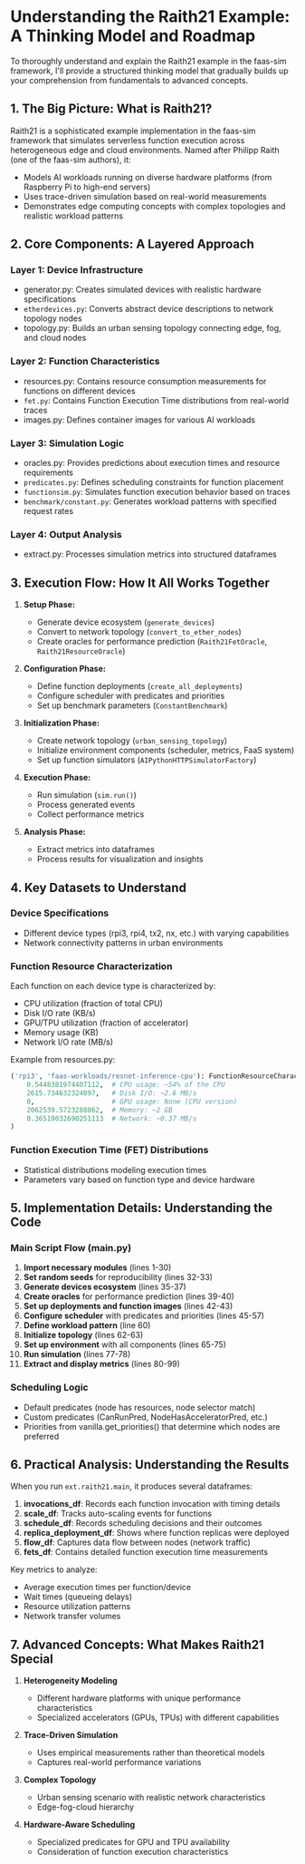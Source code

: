 # Understanding the Raith21 Example: A Thinking Model and Roadmap

To thoroughly understand and explain the Raith21 example in the faas-sim framework, I'll provide a structured thinking model that gradually builds up your comprehension from fundamentals to advanced concepts.

## 1. The Big Picture: What is Raith21?

Raith21 is a sophisticated example implementation in the faas-sim framework that simulates serverless function execution across heterogeneous edge and cloud environments. Named after Philipp Raith (one of the faas-sim authors), it:

- Models AI workloads running on diverse hardware platforms (from Raspberry Pi to high-end servers)
- Uses trace-driven simulation based on real-world measurements
- Demonstrates edge computing concepts with complex topologies and realistic workload patterns

## 2. Core Components: A Layered Approach

### Layer 1: Device Infrastructure

- generator.py: Creates simulated devices with realistic hardware specifications
- `etherdevices.py`: Converts abstract device descriptions to network topology nodes
- topology.py: Builds an urban sensing topology connecting edge, fog, and cloud nodes

### Layer 2: Function Characteristics

- resources.py: Contains resource consumption measurements for functions on different devices
- `fet.py`: Contains Function Execution Time distributions from real-world traces
- images.py: Defines container images for various AI workloads

### Layer 3: Simulation Logic

- oracles.py: Provides predictions about execution times and resource requirements
- `predicates.py`: Defines scheduling constraints for function placement
- `functionsim.py`: Simulates function execution behavior based on traces
- `benchmark/constant.py`: Generates workload patterns with specified request rates

### Layer 4: Output Analysis

- extract.py: Processes simulation metrics into structured dataframes

## 3. Execution Flow: How It All Works Together

1. **Setup Phase:**

   - Generate device ecosystem (`generate_devices`)
   - Convert to network topology (`convert_to_ether_nodes`)
   - Create oracles for performance prediction (`Raith21FetOracle`, `Raith21ResourceOracle`)

2. **Configuration Phase:**

   - Define function deployments (`create_all_deployments`)
   - Configure scheduler with predicates and priorities
   - Set up benchmark parameters (`ConstantBenchmark`)

3. **Initialization Phase:**

   - Create network topology (`urban_sensing_topology`)
   - Initialize environment components (scheduler, metrics, FaaS system)
   - Set up function simulators (`AIPythonHTTPSimulatorFactory`)

4. **Execution Phase:**

   - Run simulation (`sim.run()`)
   - Process generated events
   - Collect performance metrics

5. **Analysis Phase:**
   - Extract metrics into dataframes
   - Process results for visualization and insights

## 4. Key Datasets to Understand

### Device Specifications

- Different device types (rpi3, rpi4, tx2, nx, etc.) with varying capabilities
- Network connectivity patterns in urban environments

### Function Resource Characterization

Each function on each device type is characterized by:

- CPU utilization (fraction of total CPU)
- Disk I/O rate (KB/s)
- GPU/TPU utilization (fraction of accelerator)
- Memory usage (KB)
- Network I/O rate (MB/s)

Example from resources.py:

```python
('rpi3', 'faas-workloads/resnet-inference-cpu'): FunctionResourceCharacterization(
    0.5448381974407112,  # CPU usage: ~54% of the CPU
    2615.734632324097,   # Disk I/O: ~2.6 MB/s
    0,                   # GPU usage: None (CPU version)
    2062539.5723288062,  # Memory: ~2 GB
    0.36519032690251113  # Network: ~0.37 MB/s
)
```

### Function Execution Time (FET) Distributions

- Statistical distributions modeling execution times
- Parameters vary based on function type and device hardware

## 5. Implementation Details: Understanding the Code

### Main Script Flow (main.py)

1. **Import necessary modules** (lines 1-30)
2. **Set random seeds** for reproducibility (lines 32-33)
3. **Generate devices ecosystem** (lines 35-37)
4. **Create oracles** for performance prediction (lines 39-40)
5. **Set up deployments and function images** (lines 42-43)
6. **Configure scheduler** with predicates and priorities (lines 45-57)
7. **Define workload pattern** (line 60)
8. **Initialize topology** (lines 62-63)
9. **Set up environment** with all components (lines 65-75)
10. **Run simulation** (lines 77-78)
11. **Extract and display metrics** (lines 80-99)

### Scheduling Logic

- Default predicates (node has resources, node selector match)
- Custom predicates (CanRunPred, NodeHasAcceleratorPred, etc.)
- Priorities from vanilla.get_priorities() that determine which nodes are preferred

## 6. Practical Analysis: Understanding the Results

When you run `ext.raith21.main`, it produces several dataframes:

1. **invocations_df**: Records each function invocation with timing details
2. **scale_df**: Tracks auto-scaling events for functions
3. **schedule_df**: Records scheduling decisions and their outcomes
4. **replica_deployment_df**: Shows where function replicas were deployed
5. **flow_df**: Captures data flow between nodes (network traffic)
6. **fets_df**: Contains detailed function execution time measurements

Key metrics to analyze:

- Average execution times per function/device
- Wait times (queueing delays)
- Resource utilization patterns
- Network transfer volumes

## 7. Advanced Concepts: What Makes Raith21 Special

1. **Heterogeneity Modeling**

   - Different hardware platforms with unique performance characteristics
   - Specialized accelerators (GPUs, TPUs) with different capabilities

2. **Trace-Driven Simulation**

   - Uses empirical measurements rather than theoretical models
   - Captures real-world performance variations

3. **Complex Topology**

   - Urban sensing scenario with realistic network characteristics
   - Edge-fog-cloud hierarchy

4. **Hardware-Aware Scheduling**
   - Specialized predicates for GPU and TPU availability
   - Consideration of function execution characteristics
